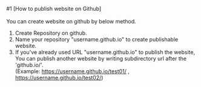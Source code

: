 #1 [How to publish website on Github]<br /><br />
You can create website on github by below method.<br />
1. Create Repository on github.<br />
2. Name your repository "username.github.io" to create publishable website.
3. If you've already used URL "username.github.io" to publish the website,<br />
You can publish another website by writing subdirectory url after the 'github.io/'.<br />
(Example: https://username.github.io/test01/ , https://username.github.io/test02/)
<br />
